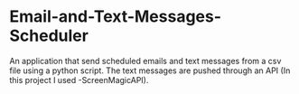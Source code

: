 # Email-and-Text-Messages-Scheduler
An application that send scheduled emails and text messages from a csv file using a python script. The text messages are pushed through an API (In this project I used -ScreenMagicAPI).
